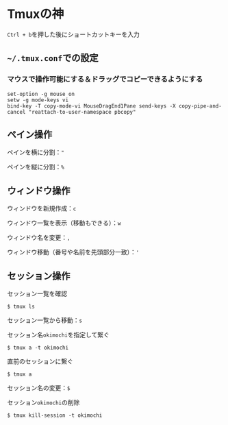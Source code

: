 # Tmuxの神

`Ctrl + b`を押した後にショートカットキーを入力

## `~/.tmux.conf`での設定

### マウスで操作可能にする＆ドラッグでコピーできるようにする

```
set-option -g mouse on
setw -g mode-keys vi
bind-key -T copy-mode-vi MouseDragEnd1Pane send-keys -X copy-pipe-and-cancel "reattach-to-user-namespace pbcopy"
```

## ペイン操作

ペインを横に分割：`"`

ペインを縦に分割：`%`

## ウィンドウ操作

ウィンドウを新規作成：`c`

ウィンドウ一覧を表示（移動もできる）：`w`

ウィンドウ名を変更：`,`

ウィンドウ移動（番号や名前を先頭部分一致）：`'`

## セッション操作

セッション一覧を確認

```
$ tmux ls
```

セッション一覧から移動：`s`

セッション名`okimochi`を指定して繋ぐ

```
$ tmux a -t okimochi
```

直前のセッションに繋ぐ

```
$ tmux a
```

セッション名の変更：`$`

セッション`okimochi`の削除

```
$ tmux kill-session -t okimochi
```